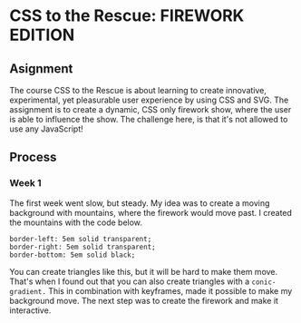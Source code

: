 # CSS to the Rescue: FIREWORK EDITION
## Asignment
The course CSS to the Rescue is about learning to create innovative, experimental, yet pleasurable user experience by using CSS and SVG. The assignment is to create a dynamic, CSS only firework show, where the user is able to influence the show. The challenge here, is that it's not allowed to use any JavaScript!

## Process
### Week 1
The first week went slow, but steady. My idea was to create a moving background with mountains, where the firework would move past. I created the mountains with the code below.
```   
border-left: 5em solid transparent;
border-right: 5em solid transparent;
border-bottom: 5em solid black;
``` 
You can create triangles like this, but it will be hard to make them move. That's when I found out that you can also create triangles with a ``` conic-gradient. ``` This in combination with keyframes, made it possible to make my background move. The next step was to create the firework and make it interactive.